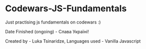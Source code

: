 # Codewars-JS-Fundamentals

Just practising js fundamentals on codewars :)

Date Finished (ongoing) - Слава Україні!

Created by - Luka Tsinaridze, Languages used - Vanilla Javascript

